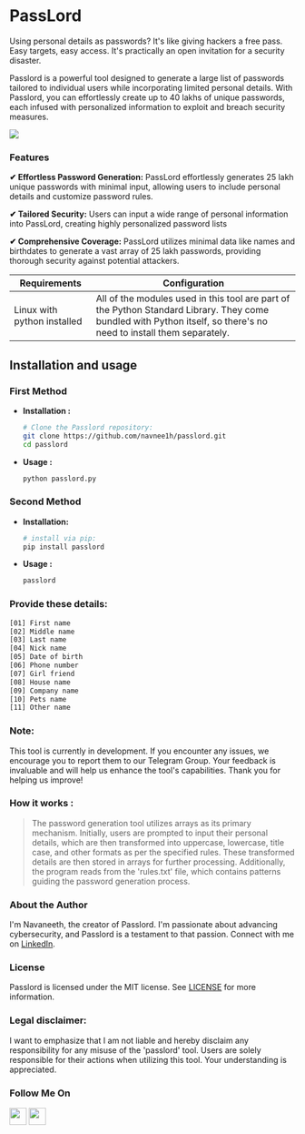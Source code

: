  # PassLord
 Using personal details as passwords? It's like giving hackers a free pass. Easy targets, easy access. It's practically an open invitation for a security disaster.

 Passlord is a powerful tool designed to generate a large list of passwords tailored to individual users while incorporating limited personal details. With Passlord, you can effortlessly create up to 40 lakhs of unique passwords, each infused with personalized information to exploit and breach security measures.



![](https://i.postimg.cc/8zysMP3p/Screenshot-from-2024-03-11-21-05-02.png)

### Features

**✔  Effortless Password Generation:** PassLord effortlessly generates 25 lakh unique passwords with minimal input, allowing users to include personal details and customize password rules.

**✔  Tailored Security:** Users can input a wide range of personal information into PassLord, creating highly personalized password lists

**✔  Comprehensive Coverage:** PassLord utilizes minimal data like names and birthdates to generate a vast array of 25 lakh passwords, providing thorough security against potential attackers.


 

| Requirements | Configuration |
| --- | --- |
| Linux with python installed | All of the modules used in this tool are part of the Python Standard Library. They come bundled with Python itself, so there's no need to install them separately. |



## Installation and usage

### **First Method**

- **Installation :**
    
    ```bash
    # Clone the Passlord repository:
    git clone https://github.com/navnee1h/passlord.git
    cd passlord
    ```
    
- **Usage :**
    
    ```bash
    python passlord.py
    ```
    

### **Second Method**

- **Installation:**
    
    ```bash
    # install via pip:
    pip install passlord
    ```
    
- **Usage :**
    
    ```bash
    passlord
    ```


### Provide these details:

```bash
[01] First name
[02] Middle name
[03] Last name
[04] Nick name
[05] Date of birth
[06] Phone number
[07] Girl friend
[08] House name
[09] Company name
[10] Pets name
[11] Other name
```

### Note:

This tool is currently in development. If you encounter any issues, we encourage you to report them to our Telegram Group. Your feedback is invaluable and will help us enhance the tool's capabilities. Thank you for helping us improve!

### How it works :

> The password generation tool utilizes arrays as its primary mechanism. Initially, users are prompted to input their personal details, which are then transformed into uppercase, lowercase, title case, and other formats as per the specified rules. These transformed details are then stored in arrays for further processing. Additionally, the program reads from the 'rules.txt' file, which contains patterns guiding the password generation process.

### About the Author
I'm Navaneeth, the creator of Passlord. I'm passionate about advancing cybersecurity, and Passlord is a testament to that passion. Connect with me on [LinkedIn](https://www.linkedin.com/in/navnee1h/).

### License

Passlord is licensed under the MIT license. See [LICENSE](LICENSE) for more information.


### Legal disclaimer:

I want to emphasize that I am not liable and hereby disclaim any responsibility for any misuse of the 'passlord' tool. Users are solely responsible for their actions when utilizing this tool. Your understanding is appreciated.

### Follow Me On

[<img src="https://github.com/navnee1h/dummy/assets/95498140/75867de4-e3f6-4da2-9148-ac0d701c5677" width="30">](https://www.linkedin.com/in/navnee1h/)
[<img src="https://github.com/navnee1h/dummy/assets/95498140/248e5404-04e6-4286-bba6-e1118e59feda" width="30">](https://medium.com/@navnee1h/)
